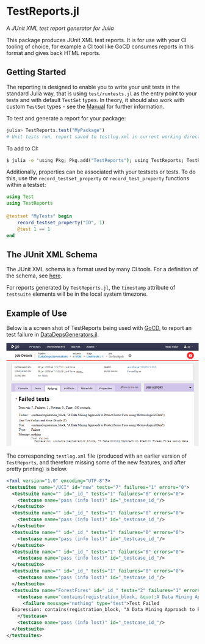 # TestReports.jl

*A JUnit XML test report generator for Julia*

This package produces JUnit XML test reports. It is for use with your CI tooling of choice,
for example a CI tool like GoCD consumes reports in this format and gives back HTML reports.

## Getting Started

The reporting is designed to enable you to write your unit tests in the standard Julia way,
that is using `test/runtests.jl` as the entry point to your tests and with default `TestSet`
types. In theory, it should also work with custom `TestSet` types - see the [Manual](@ref) for 
further information.

To test and generate a report for your package:

```julia
julia> TestReports.test("MyPackage")
# Unit tests run, report saved to testlog.xml in current working directory
```

To add to CI:

```cmd
$ julia -e 'using Pkg; Pkg.add("TestReports"); using TestReports; TestReports.test("MyPackage")'
```

Additionally, properties can be associated with your testsets or tests. To do this, use the `record_testset_property` or `record_test_property` functions within a testset:

```julia
using Test
using TestReports

@testset "MyTests" begin
    record_testset_property("ID", 1)
    @test 1 == 1
end
```

## The JUnit XML Schema

The JUnit XML schema is a format used by many CI tools. For a definition of the schema, see [here](https://www.ibm.com/support/knowledgecenter/en/SSQ2R2_14.2.0/com.ibm.rsar.analysis.codereview.cobol.doc/topics/cac_useresults_junit.html).

For reports generated by `TestReports.jl`, the `timestamp` attribute of `testsuite` elements will be in the local system timezone.

## Example of Use

Below is a screen shot of TestReports being used with [GoCD](https://github.com/gocd/gocd/),
to report an test failure in [DataDepsGenerators.jl](https://github.com/oxinabox/DataDepsGenerators.jl/).

![Screenshot of GoCD web-interface showing failing tests](assets/FailingTests.PNG)

The corresponding `testlog.xml` file (produced with an earlier version of `TestReports`, and therefore missing some of the new features, and after pretty printing) is below.

```xml
<?xml version="1.0" encoding="UTF-8"?>
<testsuites name="/UCI" id="now" tests="7" failures="1" errors="0">
  <testsuite name="" id="_id_" tests="1" failures="0" errors="0">
    <testcase name="pass (info lost)" id="_testcase_id_"/>
  </testsuite>
  <testsuite name="" id="_id_" tests="1" failures="0" errors="0">
    <testcase name="pass (info lost)" id="_testcase_id_"/>
  </testsuite>
  <testsuite name="" id="_id_" tests="1" failures="0" errors="0">
    <testcase name="pass (info lost)" id="_testcase_id_"/>
  </testsuite>
  <testsuite name="" id="_id_" tests="1" failures="0" errors="0">
    <testcase name="pass (info lost)" id="_testcase_id_"/>
  </testsuite>
  <testsuite name="" id="_id_" tests="1" failures="0" errors="0">
    <testcase name="pass (info lost)" id="_testcase_id_"/>
  </testsuite>
  <testsuite name="ForestFires" id="_id_" tests="2" failures="1" errors="0">
    <testcase name="contains(registration_block, &quot;A Data Mining Approach to Predict Forest Fires using Meteorological Data&quot;)" id="_testcase_id_">
      <failure message="nothing" type="test">Test Failed
  Expression: contains(registration_block, "A Data Mining Approach to Predict Forest Fires using Meteorological Data")</failure>
    </testcase>
    <testcase name="pass (info lost)" id="_testcase_id_"/>
  </testsuite>
</testsuites>
```